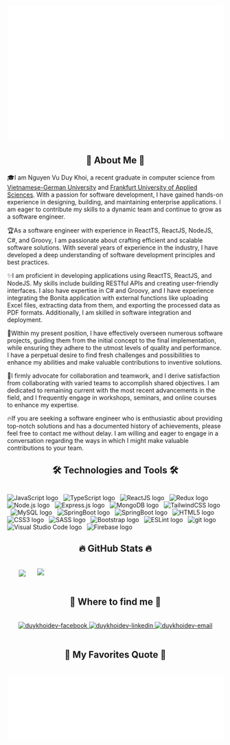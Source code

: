 <!-- DuyKhoidev -->
<a href="#" target="_blank">
  <img src="svg/duykhoidev.svg" width="1200" alt="duykhoidev-official" />
</a>

<br>
<h2 align="center">🚀 About Me 🚀</h2>
<p>🎓I am Nguyen Vu Duy Khoi, a recent graduate in computer science from <a href="https://vgu.edu.vn/en/" title="vgu-university">Vietnamese-German University</a> and <a href="https://www.frankfurt-university.de/en/" title="frankfurt-university">Frankfurt University of Applied Sciences</a>. With a passion for software development, I have gained hands-on experience in designing, building, and maintaining enterprise applications. I am eager to contribute my skills to a dynamic team and continue to grow as a software engineer.</p>

<p>🏆As a software engineer with experience in ReactTS, ReactJS, NodeJS, C#, and Groovy, I am passionate about crafting efficient and scalable software solutions. With several years of experience in the industry, I have developed a deep understanding of software development principles and best practices.</p>

<p>✨I am proficient in developing applications using ReactTS, ReactJS, and NodeJS. My skills include building RESTful APIs and creating user-friendly interfaces. I also have expertise in C# and Groovy, and I have experience integrating the Bonita application with external functions like uploading Excel files, extracting data from them, and exporting the processed data as PDF formats. Additionally, I am skilled in software integration and deployment.</p>

<p>🎁Within my present position, I have effectively overseen numerous software projects, guiding them from the initial concept to the final implementation, while ensuring they adhere to the utmost levels of quality and performance. I have a perpetual desire to find fresh challenges and possibilities to enhance my abilities and make valuable contributions to inventive solutions.</p>

<p>🥇I firmly advocate for collaboration and teamwork, and I derive satisfaction from collaborating with varied teams to accomplish shared objectives. I am dedicated to remaining current with the most recent advancements in the field, and I frequently engage in workshops, seminars, and online courses to enhance my expertise.</p>

<p>🔥If you are seeking a software engineer who is enthusiastic about providing top-notch solutions and has a documented history of achievements, please feel free to contact me without delay. I am willing and eager to engage in a conversation regarding the ways in which I might make valuable contributions to your team.</p>

<h2 align="center">🛠 Technologies and Tools 🛠</h2>
<br>
<!-- https://simpleicons.org/ -->
<span><img src="https://img.shields.io/badge/JavaScript-282C34?logo=javascript&logoColor=F7DF1E" alt="JavaScript logo" title="JavaScript" height="25" /></span>
&nbsp;
<span><img src="https://img.shields.io/badge/TypeScript-282C34?logo=typescript&logoColor=3178C6" alt="TypeScript logo" title="TypeScript" height="25" /></span>
&nbsp;
<span><img src="https://img.shields.io/badge/ReactJS-282C34?logo=react&logoColor=61DAFB" alt="ReactJS logo" title="ReactJS" height="25" /></span>
&nbsp;
<span><img src="https://img.shields.io/badge/Redux-282C34?logo=redux&logoColor=764ABC" alt="Redux logo" title="Redux" height="25" /></span>
&nbsp;
<span><img src="https://img.shields.io/badge/Node.js-282C34?logo=node.js&logoColor=00F200" alt="Node.js logo" title="Node.js" height="25" /></span>
&nbsp;
<span><img src="https://img.shields.io/badge/Express-282C34?logo=express&logoColor=FFFFFF" alt="Express.js logo" title="Express.js" height="25" /></span>
&nbsp;
<span><img src="https://img.shields.io/badge/MongoDB-282C34?logo=mongodb&logoColor=47A248" alt="MongoDB logo" title="MongoDB" height="25" /></span>
&nbsp;
<span><img src="https://img.shields.io/badge/Tailwind%20CSS-282C34?logo=tailwind-css&logoColor=38B2AC" alt="TailwindCSS logo" title="TailwindCSS" height="25" /></span>
&nbsp;
<span><img src="https://img.shields.io/badge/MySQL-282C34?logo=mysql&logoColor=4479A1" alt="MySQL logo" title="MySQL" height="25" /></span>
&nbsp;
<span><img src="https://img.shields.io/badge/Apache%20Groovy-282C34?logo=apache-groovy&logoColor=609cbd" alt="SpringBoot logo" title="SpringBoot" height="25" /></span>
&nbsp;
<span><img src="https://img.shields.io/badge/Spring%20Boot-282C34?logo=springboot&logoColor=6DB33F" alt="SpringBoot logo" title="SpringBoot" height="25" /></span>
&nbsp;
<span><img src="https://img.shields.io/badge/HTML5-282C34?logo=html5&logoColor=E34F26" alt="HTML5 logo" title="HTML5" height="25" /></span>
&nbsp;
<span><img src="https://img.shields.io/badge/CSS3-282C34?logo=css3&logoColor=1572B6" alt="CSS3 logo" title="CSS3" height="25" /></span>
&nbsp;
<span><img src="https://img.shields.io/badge/Sass-282C34?logo=sass&logoColor=CC6699" alt="SASS logo" title="SASS" height="25" /></span>
&nbsp;
<span><img src="https://img.shields.io/badge/Bootstrap-282C34?logo=bootstrap&logoColor=7952B3" alt="Bootstrap logo" title="Bootstrap" height="25" /></span>
&nbsp;
<span><img src="https://img.shields.io/badge/ESLint-282C34?logo=eslint&logoColor=4B32C3" alt="ESLint logo" title="ESLint" height="25" /></span>
&nbsp;
<span><img src="https://img.shields.io/badge/git-282C34?logo=git&logoColor=F05032" alt="git logo" title="git" height="25" /></span>
&nbsp;
<span><img src="https://img.shields.io/badge/VS%20Code-282C34?logo=visual-studio-code&logoColor=007ACC" alt="Visual Studio Code logo" title="Visual Studio Code" height="25" /></span>
&nbsp;
<span><img src="https://img.shields.io/badge/Firebase-282C34?logo=firebase&logoColor=FFCA28" alt="Firebase logo" title="Firebase" height="25" /></span>
&nbsp;

<br>
<h2 align="center">🔥 GitHub Stats 🔥</h2>
<!-- https://github.com/anuraghazra/github-readme-stats -->
<br>
<div align=center>
  <a href="#" title="duykhoidev">
    <img width="315" align="center" src="https://github-readme-stats.vercel.app/api/top-langs/?username=duykhoidev&title_color=61dafb&text_color=ffffff&icon_color=61dafb&bg_color=20232a&langs_count=8&layout=compact&border_color=61dafb&hide_border=true" />
  </a>
  <a href="#" title="duykhoidev">
    <img align="right" width="434" src="https://github-readme-stats.vercel.app/api?username=duykhoidev&show_icons=true&theme=react&border_color=61dafb&hide_border=true&rank_icon=github&include_all_commits=true" />
  </a>
</div>

<br>
<h2 align="center">📢 Where to find me 📢</h2>
<br>
<!-- https://icons8.com -->
<div align="center">
  <a href="https://www.facebook.com/dii.koyy.1105/" target="blank">
    <img src="https://img.icons8.com/clouds/100/facebook-new.png" alt="duykhoidev-facebook" />
  </a>
  <a href="https://www.linkedin.com/in/khoi-nguyen-8747341a3/" target="blank">
    <img src="https://img.icons8.com/clouds/100/linkedin.png" alt="duykhoidev-linkedin" />
  </a>
  <a href="mailto:nguyenvuduykhoi2001@gmail.com" target="top">
    <img src="https://img.icons8.com/clouds/100/gmail-new.png" alt="duykhoidev-email" />
  </a>
</div>

<br>
<h2 align="center">📑 My Favorites Quote 📑</h2>
<br>
<a href="#" target="_blank">
  <img src="svg/duykhoidev-quotes.svg" width="846" height="150" alt="duykhoidev-software-engineer" />
</a>